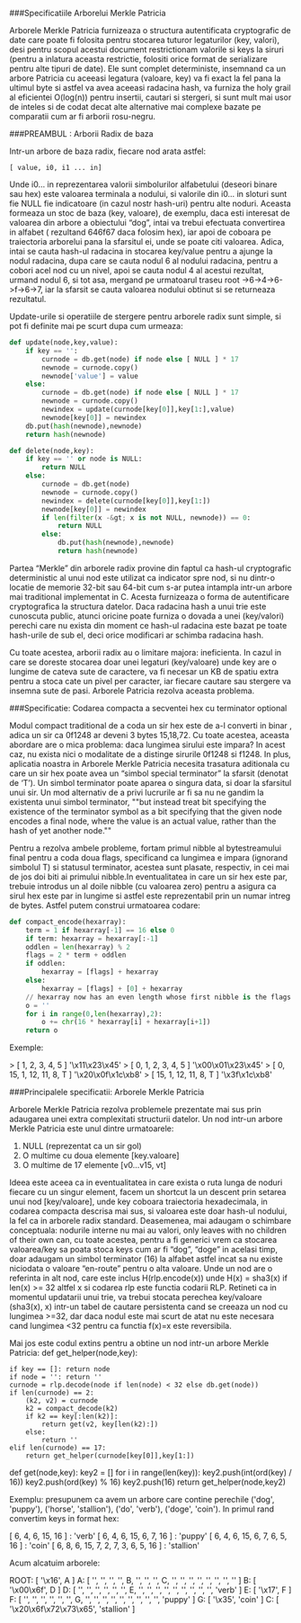 ###Specificatiile Arborelui Merkle Patricia

Arborele Merkle Patricia furnizeaza o structura autentificata cryptografic de date care poate fi folosita pentru stocarea tuturor legaturilor (key, valori), desi pentru scopul acestui document restrictionam valorile si keys la siruri (pentru a inlatura aceasta restrictie, folositi orice format de serializare pentru alte tipuri de date). Ele sunt complet deterministe, insemnand ca un arbore Patricia cu aceeasi legatura (valoare, key) va fi exact la fel pana la ultimul byte si astfel va avea aceeasi radacina hash, va furniza the holy grail al eficientei O(log(n)) pentru insertii, cautari si stergeri, si sunt mult mai usor de inteles si de codat  decat alte alternative mai complexe bazate pe comparatii cum ar fi arborii rosu-negru.

###PREAMBUL : Arborii Radix de baza

Intr-un arbore de baza radix, fiecare nod arata astfel:

    [ value, i0, i1 ... in]

Unde i0… in reprezentarea valorii simbolurilor alfabetului (deseori binare sau hex) este valoarea terminala a nodului, si valorile din i0… in sloturi sunt fie NULL fie indicatoare (in cazul  nostr hash-uri) pentru alte noduri.  Aceasta formeaza un stoc de baza (key, valoare), de exemplu, daca esti interesat de valoarea din arbore a obiectului “dog”, intai va trebui efectuata convertirea in alfabet ( rezultand 646f67 daca folosim hex), iar apoi de coboara pe traiectoria arborelui pana la sfarsitul ei, unde se poate citi valoarea.  Adica, intai se cauta hash-ul radacina in stocarea key/value pentru a ajunge la nodul radacina, dupa care se cauta nodul 6 al nodului radacina, pentru a cobori acel nod cu un nivel, apoi se cauta nodul 4 al acestui rezultat, urmand nodul 6, si tot asa, mergand pe urmatoarul traseu root ->6->4->6->f->6->7,  iar la sfarsit se cauta valoarea nodului obtinut si se returneaza rezultatul.

Update-urile si operatiile de stergere pentru arborele radix sunt simple, si pot fi definite mai pe scurt dupa cum urmeaza:

```python
def update(node,key,value):
    if key == '':
        curnode = db.get(node) if node else [ NULL ] * 17
        newnode = curnode.copy()
        newnode['value'] = value
    else:
        curnode = db.get(node) if node else [ NULL ] * 17
        newnode = curnode.copy()
        newindex = update(curnode[key[0]],key[1:],value)
        newnode[key[0]] = newindex
    db.put(hash(newnode),newnode)
    return hash(newnode)

def delete(node,key):
    if key == '' or node is NULL:
        return NULL
    else:
        curnode = db.get(node)
        newnode = curnode.copy()
        newindex = delete(curnode[key[0]],key[1:])
        newnode[key[0]] = newindex
        if len(filter(x -&gt; x is not NULL, newnode)) == 0:
            return NULL
        else:
            db.put(hash(newnode),newnode)
            return hash(newnode)
```

Partea “Merkle” din arborele  radix provine din faptul ca hash-ul cryptografic deterministic al unui nod este utilizat ca indicator spre nod, si nu dintr-o locatie de memorie 32-bit sau 64-bit  cum s-ar putea intampla intr-un arbore mai traditional implementat in C. Acesta furnizeaza o forma de autentificare cryptografica  la structura datelor. Daca radacina hash a unui trie este cunoscuta public, atunci oricine poate furniza  o dovada a unei (key/valori) perechi care nu exista din moment ce hash-ul radacina este bazat pe toate hash-urile de sub el, deci orice modificari ar schimba radacina hash.

Cu toate acestea, arborii radix au o limitare majora: ineficienta. In cazul in care se doreste stocarea doar unei legaturi (key/valoare) unde key are o lungime de cateva sute de caractere, va fi necesar un KB de spatiu extra pentru a stoca cate un pivel per caracter, iar fiecare cautare sau stergere va insemna sute de pasi. Arborele Patricia rezolva aceasta problema.

###Specificatie: Codarea compacta a secventei hex cu terminator optional

Modul compact traditional de a coda un sir hex este de a-l converti in binar , adica un sir ca 0f1248 ar deveni 3 bytes 15,18,72. Cu toate acestea, aceasta abordare are o mica problema: daca lungimea sirului este impara? In acest caz, nu exista nici o modalitate de a distinge sirurile 0f1248 si f1248. In plus, aplicatia noastra in Arborele Merkle Patricia necesita  trasatura aditionala cu care un sir hex poate avea un “simbol special terminator” la sfarsit (denotat de ‘T’). Un simbol terminator poate aparea o singura data, si doar la sfarsitul unui sir. Un mod alternativ de a privi lucrurile  ar fi sa nu ne gandim la existenta unui simbol terminator, ""but instead treat bit specifying the existence of the terminator symbol as a bit specifying that the given node encodes a final node, where the value is an actual value, rather than the hash of yet another node.""
 
Pentru a rezolva ambele probleme, fortam primul nibble al bytestreamului final pentru a coda doua flags, specificand ca lungimea e impara (ignorand simbolul T) si statusul terminator, acestea sunt plasate, respectiv, in cei mai de jos doi biti ai primului nibble.In eventualitatea in care un sir hex este par, trebuie introdus un al doile nibble (cu valoarea zero) pentru a asigura ca sirul hex este par in lungime si astfel este reprezentabil  prin un numar intreg de bytes.  Astfel putem construi urmatoarea codare:

```python
def compact_encode(hexarray):
    term = 1 if hexarray[-1] == 16 else 0
    if term: hexarray = hexarray[:-1]
    oddlen = len(hexarray) % 2
    flags = 2 * term + oddlen
    if oddlen:
        hexarray = [flags] + hexarray
    else:
        hexarray = [flags] + [0] + hexarray
    // hexarray now has an even length whose first nibble is the flags.
    o = ''
    for i in range(0,len(hexarray),2):
        o += chr(16 * hexarray[i] + hexarray[i+1])
    return o
```
Exemple:

&gt; [ 1, 2, 3, 4, 5 ]
'\x11\x23\x45'
&gt; [ 0, 1, 2, 3, 4, 5 ]
'\x00\x01\x23\x45'
&gt; [ 0, 15, 1, 12, 11, 8, T ]
'\x20\x0f\x1c\xb8'
&gt; [ 15, 1, 12, 11, 8, T ]
'\x3f\x1c\xb8'

###Principalele specificatii: Arborele Merkle Patricia

Arborele Merkle Patricia rezolva problemele prezentate mai sus prin adaugarea  unei extra complexitati  structurii datelor. Un nod intr-un arbore Merkle Patricia este unul dintre urmatoarele:

1.	NULL (reprezentat ca un sir gol)
2.	O multime cu doua elemente [key.valoare]
3.	O multime de 17 elemente [v0…v15, vt]

Ideea este aceea ca in eventualitatea in care exista o ruta lunga de noduri fiecare cu un singur element, facem un shortcut la un descent  prin setarea unui nod [key/valoare], unde key coboara traiectoria hexadecimala, in codarea compacta descrisa mai sus, si valoarea este doar hash-ul nodului, la fel ca in arborele radix standard. Deasemenea, mai adaugam o schimbare conceptuala:  nodurile interne nu mai au valori, only leaves with no children of their own can, cu toate acestea, pentru a fi generici vrem ca stocarea valoarea/key sa poata stoca keys cum ar fi “dog”, “doge” in acelasi timp, doar adaugam un simbol terminator (16) la alfabet astfel incat sa nu existe niciodata o valoare “en-route” pentru o alta valoare. Unde un nod are o referinta in alt nod, care este inclus H(rlp.encode(x)) unde H(x) = sha3(x) if len(x) >= 32  altfel x si codarea rlp este functia codarii RLP. Retineti ca in momentul updatarii unui trie, va trebui stocata perechea key/valoare (sha3(x), x) intr-un tabel de cautare persistenta cand se creeaza un nod cu lungimea >=32, dar daca nodul este mai scurt de atat nu este necesara cand lungimea <32 pentru ca functia f(x)=x este reversibila.

Mai jos este codul extins pentru a obtine un nod intr-un arbore Merkle Patricia:
def get_helper(node,key):

    if key == []: return node
    if node = '': return ''
    curnode = rlp.decode(node if len(node) < 32 else db.get(node))
    if len(curnode) == 2:
        (k2, v2) = curnode
        k2 = compact_decode(k2)
        if k2 == key[:len(k2)]:
            return get(v2, key[len(k2):])
        else:
            return ''
    elif len(curnode) == 17:
        return get_helper(curnode[key[0]],key[1:])

def get(node,key):
    key2 = []
    for i in range(len(key)):
        key2.push(int(ord(key) / 16))
        key2.push(ord(key) % 16)
    key2.push(16)
    return get_helper(node,key2)

Exemplu: presupunem ca avem un arbore care contine perechile ('dog', 'puppy'), ('horse', 'stallion'), ('do', 'verb'), ('doge', 'coin'). In primul rand convertim keys in format hex:

[ 6, 4, 6, 15, 16 ] : 'verb'
[ 6, 4, 6, 15, 6, 7, 16 ] : 'puppy'
[ 6, 4, 6, 15, 6, 7, 6, 5, 16 ] : 'coin'
[ 6, 8, 6, 15, 7, 2, 7, 3, 6, 5, 16 ] : 'stallion'

Acum alcatuim arborele:

ROOT: [ '\x16', A ]
A: [ '', '', '', '', B, '', '', '', C, '', '', '', '', '', '', '', '' ]
B: [ '\x00\x6f', D ]
D: [ '', '', '', '', '', '', E, '', '', '', '', '', '', '', '', '', 'verb' ]
E: [ '\x17', F ]
F: [ '', '', '', '', '', '', G, '', '', '', '', '', '', '', '', '', 'puppy' ]
G: [ '\x35', 'coin' ]
C: [ '\x20\x6f\x72\x73\x65', 'stallion' ]
